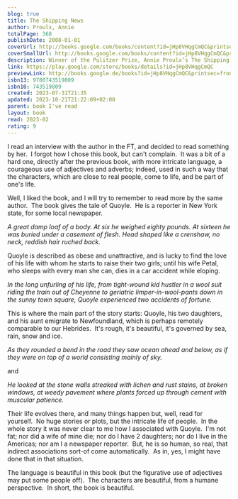 ```yaml
---  
blog: true  
title: The Shipping News  
author: Proulx, Annie  
totalPage: 368  
publishDate: 2008-01-01  
coverUrl: http://books.google.com/books/content?id=jHp8VHqgCmQC&printsec=frontcover&img=1&zoom=1&edge=curl&source=gbs_api  
coverSmallUrl: http://books.google.com/books/content?id=jHp8VHqgCmQC&printsec=frontcover&img=1&zoom=5&edge=curl&source=gbs_api  
description: Winner of the Pulitzer Prize, Annie Proulx’s The Shipping News is a vigorous, darkly comic, and at times magical portrait of the contemporary North American family. Quoyle, a third-rate newspaper hack, with a “head shaped like a crenshaw, no neck, reddish hair...features as bunched as kissed fingertips,” is wrenched violently out of his workaday life when his two-timing wife meets her just desserts. An aunt convinces Quoyle and his two emotionally disturbed daughters to return with her to the starkly beautiful coastal landscape of their ancestral home in Newfoundland. Here, on desolate Quoyle’s Point, in a house empty except for a few mementos of the family’s unsavory past, the battered members of three generations try to cobble up new lives. Newfoundland is a country of coast and cove where the mercury rarely rises above seventy degrees, the local culinary delicacy is cod cheeks, and it’s easier to travel by boat and snowmobile than on anything with wheels. In this harsh place of cruel storms, a collapsing fishery, and chronic unemployment, the aunt sets up as a yacht upholsterer in nearby Killick-Claw, and Quoyle finds a job reporting the shipping news for the local weekly, the Gammy Bird (a paper that specializes in sexual-abuse stories and grisly photos of car accidents). As the long winter closes its jaws of ice, each of the Quoyles confronts private demons, reels from catastrophe to minor triumph—in the company of the obsequious Mavis Bangs; Diddy Shovel the strongman; drowned Herald Prowse; cane-twirling Beety; Nutbeem, who steals foreign news from the radio; a demented cousin the aunt refuses to recognize; the much-zippered Alvin Yark; silent Wavey; and old Billy Pretty, with his bag of secrets. By the time of the spring storms Quoyle has learned how to gut cod, to escape from a pickle jar, and to tie a true lover’s knot.  
link: https://play.google.com/store/books/details?id=jHp8VHqgCmQC  
previewLink: http://books.google.de/books?id=jHp8VHqgCmQC&printsec=frontcover&dq=Annie+Proulx,+The+shipping+news&hl=&as_pt=BOOKS&cd=1&source=gbs_api  
isbn13: 9780743519809  
isbn10: 743519809  
created: 2023-07-31T21:35  
updated: 2023-10-21T21:22:09+02:00  
parent: book I've read  
layout: book  
read: 2023-02  
rating: 9  
---  
```

  
I read an interview with the author in the FT, and decided to read something by her.  I forgot how I chose this book, but can't complain.  It was a bit of a hard one, directly after the previous book, with more intricate language, a courageous use of adjectives and adverbs; indeed, used in such a way that the characters, which are close to real people, come to life, and be part of one's life.  
  
Well, I liked the book, and I will try to remember to read more by the same author.  The book gives the tale of Quoyle.  He is a reporter in New York state, for some local newspaper.   
  
*A great damp loaf of a body. At six he weighed eighty pounds. At sixteen he was buried under a casement of flesh. Head shaped like a crenshaw, no neck, reddish hair ruched back.*  
  
Quoyle is described as obese and unattractive, and is lucky to find the love of his life with whom he starts to raise their two girls; until his wife Petal, who sleeps with every man she can, dies in a car accident while eloping.    
  
*In the long unfurling of his life, from tight-wound kid hustler in a wool suit riding the train out of Cheyenne to geriatric limper-in-wool-pants down in the sunny town square, Quoyle experienced two accidents of fortune.*  
  
This is where the main part of the story starts: Quoyle, his two daughters, and his aunt emigrate to Newfoundland, which is perhaps remotely comparable to our Hebrides.  It's rough, it's beautiful, it's governed by sea, rain, snow and ice.    
  
*As they rounded a bend in the road they saw ocean ahead and below, as if they were on top of a world consisting mainly of sky.*  
  
and  
  
*He looked at the stone walls streaked with lichen and rust stains, at broken windows, at weedy pavement where plants forced up through cement with muscular patience.*  
  
Their life evolves there, and many things happen but, well, read for yourself.  No huge stories or plots, but the intricate life of people.  In the whole story it was never clear to me how I associated with Quoyle.  I'm not fat; nor did a wife of mine die; nor do I have 2 daughters; nor do I live in the Americas; nor am I a newspaper reporter.  But, he is so human, so real, that indirect associations sort-of come automatically.  As in, yes, I might have done that in that situation.  
  
The language is beautiful in this book (but the figurative use of adjectives may put some people off).  The characters are beautiful, from a humane perspective.  In short, the book is beautiful.